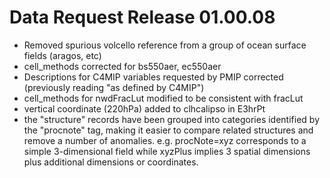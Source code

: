 <h1 class="title">Data Request Release 01.00.08</h1>

<div id="cog_post_body">
    <div id="cog_post_body">
        <ul>
	<li>
		Removed spurious volcello reference from a group of ocean surface fields (aragos, etc)</li>
	<li>
		cell_methods corrected for bs550aer, ec550aer</li>
	<li>
		Descriptions for C4MIP variables requested by PMIP corrected (previously reading &quot;as defined by C4MIP&quot;)</li>
	<li>
		cell_methods for nwdFracLut modified to be consistent with fracLut</li>
	<li>
		vertical coordinate (220hPa) added to clhcalipso in E3hrPt</li>
	<li>
		the &quot;structure&quot; records have been grouped into categories identified by the &quot;procnote&quot; tag, making it easier to compare related structures and remove a number of anomalies. e.g. procNote=xyz corresponds to a simple 3-dimensional field while xyzPlus implies 3 spatial dimensions plus additional dimensions or coordinates.</li>
</ul>
<p>
	&nbsp;</p>
</div> <!--// end div id=cog_post_body //-->
